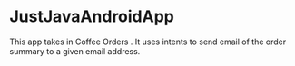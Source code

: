 # JustJavaAndroidApp
This app takes in Coffee Orders . It uses intents to send email of the order summary to a given email address. 
